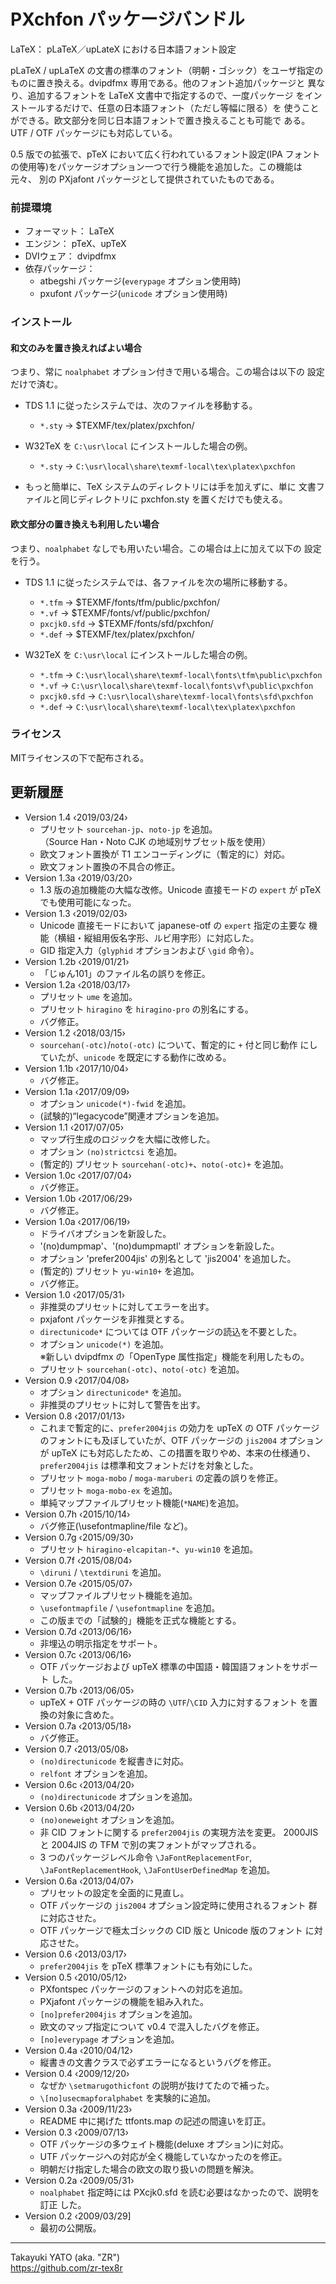 PXchfon パッケージバンドル
==========================

LaTeX： pLaTeX／upLateX における日本語フォント設定

pLaTeX / upLaTeX の文書の標準のフォント（明朝・ゴシック）をユーザ指定の
ものに置き換える。dvipdfmx 専用である。他のフォント追加パッケージと
異なり、追加するフォントを LaTeX 文書中で指定するので、一度パッケージ
をインストールするだけで、任意の日本語フォント（ただし等幅に限る）を
使うことができる。欧文部分を同じ日本語フォントで置き換えることも可能で
ある。UTF / OTF パッケージにも対応している。

0.5 版での拡張で、pTeX において広く行われているフォント設定(IPA フォント
の使用等)をパッケージオプション一つで行う機能を追加した。この機能は元々、
別の PXjafont パッケージとして提供されていたものである。

### 前提環境

  * フォーマット： LaTeX
  * エンジン： pTeX、upTeX
  * DVIウェア： dvipdfmx
  * 依存パッケージ：
      - atbegshi パッケージ(`everypage` オプション使用時)
      - pxufont パッケージ(`unicode` オプション使用時)

### インストール

#### 和文のみを置き換えればよい場合

つまり、常に `noalphabet` オプション付きで用いる場合。この場合は以下の
設定だけで済む。

  - TDS 1.1 に従ったシステムでは、次のファイルを移動する。
      * `*.sty` → $TEXMF/tex/platex/pxchfon/

  - W32TeX を `C:\usr\local` にインストールした場合の例。
      * `*.sty` → `C:\usr\local\share\texmf-local\tex\platex\pxchfon`

  - もっと簡単に、TeX システムのディレクトリには手を加えずに、単に
    文書ファイルと同じディレクトリに pxchfon.sty を置くだけでも使える。

#### 欧文部分の置き換えも利用したい場合

つまり、`noalphabet` なしでも用いたい場合。この場合は上に加えて以下の
設定を行う。

  * TDS 1.1 に従ったシステムでは、各ファイルを次の場所に移動する。
      - `*.tfm`      → $TEXMF/fonts/tfm/public/pxchfon/
      - `*.vf`       → $TEXMF/fonts/vf/public/pxchfon/
      - `pxcjk0.sfd` → $TEXMF/fonts/sfd/pxchfon/
      - `*.def`      → $TEXMF/tex/platex/pxchfon/

  * W32TeX を `C:\usr\local` にインストールした場合の例。
      - `*.tfm`  → `C:\usr\local\share\texmf-local\fonts\tfm\public\pxchfon`
      - `*.vf`   → `C:\usr\local\share\texmf-local\fonts\vf\public\pxchfon`
      - `pxcjk0.sfd` → `C:\usr\local\share\texmf-local\fonts\sfd\pxchfon`
      - `*.def`  → `C:\usr\local\share\texmf-local\tex\platex\pxchfon`

### ライセンス

MITライセンスの下で配布される。

更新履歴
--------

  * Version 1.4  ‹2019/03/24›
      - プリセット `sourcehan-jp`、`noto-jp` を追加。  
        （Source Han・Noto CJK の地域別サブセット版を使用）
      - 欧文フォント置換が T1 エンコーディングに（暫定的に）対応。
      - 欧文フォント置換の不具合の修正。
  * Version 1.3a ‹2019/03/20›
      - 1.3 版の追加機能の大幅な改修。Unicode 直接モードの `expert` が
        pTeX でも使用可能になった。
  * Version 1.3  ‹2019/02/03›
      - Unicode 直接モードにおいて japanese-otf の `expert` 指定の主要な
        機能（横組・縦組用仮名字形、ルビ用字形）に対応した。
      - GID 指定入力（`glyphid` オプションおよび `\gid` 命令）。
  * Version 1.2b ‹2019/01/21›
      - 「じゅん101」のファイル名の誤りを修正。
  * Version 1.2a ‹2018/03/17›
      - プリセット `ume` を追加。
      - プリセット `hiragino` を `hiragino-pro` の別名にする。
      - バグ修正。
  * Version 1.2  ‹2018/03/15›
      - `sourcehan(-otc)`/`noto(-otc)` について、暫定的に `+` 付と同じ動作
        にしていたが、`unicode` を既定にする動作に改める。
  * Version 1.1b ‹2017/10/04›
      - バグ修正。
  * Version 1.1a ‹2017/09/09›
      - オプション `unicode(*)-fwid` を追加。
      - (試験的)“legacycode”関連オプションを追加。
  * Version 1.1  ‹2017/07/05›
      - マップ行生成のロジックを大幅に改修した。
      - オプション `(no)strictcsi` を追加。
      - (暫定的) プリセット `sourcehan(-otc)+`、`noto(-otc)+` を追加。
  * Version 1.0c ‹2017/07/04›
      - バグ修正。
  * Version 1.0b ‹2017/06/29›
      - バグ修正。
  * Version 1.0a ‹2017/06/19›
      - ドライバオプションを新設した。
      - '(no)dumpmap'、'(no)dumpmaptl' オプションを新設した。
      - オプション 'prefer2004jis' の別名として 'jis2004' を追加した。
      - (暫定的) プリセット `yu-win10+` を追加。
      - バグ修正。
  * Version 1.0  ‹2017/05/31›
      - 非推奨のプリセットに対してエラーを出す。
      - pxjafont パッケージを非推奨とする。
      - `directunicode*` については OTF パッケージの読込を不要とした。
      - オプション `unicode(*)` を追加。  
        ※新しい dvipdfmx の「OpenType 属性指定」機能を利用したもの。
      - プリセット `sourcehan(-otc)`、`noto(-otc)` を追加。
  * Version 0.9  ‹2017/04/08›
      - オプション `directunicode*` を追加。
      - 非推奨のプリセットに対して警告を出す。
  * Version 0.8  ‹2017/01/13›
      - これまで暫定的に、`prefer2004jis` の効力を upTeX の OTF パッケージ
        のフォントにも及ぼしていたが、OTF パッケージの `jis2004` オプション
        が upTeX にも対応したため、この措置を取りやめ、本来の仕様通り、
        `prefer2004jis` は標準和文フォントだけを対象とした。
      - プリセット `moga-mobo` / `moga-maruberi` の定義の誤りを修正。
      - プリセット `moga-mobo-ex` を追加。
      - 単純マップファイルプリセット機能(`*NAME`)を追加。
  * Version 0.7h ‹2015/10/14›
      - バグ修正(\usefontmapline/file など)。
  * Version 0.7g ‹2015/09/30›
      - プリセット `hiragino-elcapitan-*`、`yu-win10` を追加。
  * Version 0.7f ‹2015/08/04›
      - `\diruni` / `\textdiruni` を追加。
  * Version 0.7e ‹2015/05/07›
      - マップファイルプリセット機能を追加。
      - `\usefontmapfile` / `\usefontmapline` を追加。
      - この版までの「試験的」機能を正式な機能とする。
  * Version 0.7d ‹2013/06/16›
      - 非埋込の明示指定をサポート。
  * Version 0.7c ‹2013/06/16›
      - OTF パッケージおよび upTeX 標準の中国語・韓国語フォントをサポート
        した。
  * Version 0.7b ‹2013/06/05›
      - upTeX + OTF パッケージの時の `\UTF`/`\CID` 入力に対するフォント
        を置換の対象に含めた。
  * Version 0.7a ‹2013/05/18›
      - バグ修正。
  * Version 0.7  ‹2013/05/08›
      - `(no)directunicode` を縦書きに対応。
      - `relfont` オプションを追加。
  * Version 0.6c ‹2013/04/20›
      - `(no)directunicode` オプションを追加。
  * Version 0.6b ‹2013/04/20›
      - `(no)oneweight` オプションを追加。
      - 非 CID フォントに関する `prefer2004jis` の実現方法を変更。
        2000JIS と 2004JIS の TFM で別の実フォントがマップされる。
      - 3 つのパッケージレベル命令 `\JaFontReplacementFor`,
        `\JaFontReplacementHook`, `\JaFontUserDefinedMap` を追加。
  * Version 0.6a ‹2013/04/07›
      - プリセットの設定を全面的に見直し。
      - OTF パッケージの `jis2004` オプション設定時に使用されるフォント
        群に対応させた。
      - OTF パッケージで極太ゴシックの CID 版と Unicode 版のフォント
        に対応させた。
  * Version 0.6  ‹2013/03/17›
      - `prefer2004jis` を pTeX 標準フォントにも有効にした。
  * Version 0.5  ‹2010/05/12›
      - PXfontspec パッケージのフォントへの対応を追加。
      - PXjafont パッケージの機能を組み入れた。
      - `[no]prefer2004jis` オプションを追加。
      - 欧文のマップ指定について v0.4 で混入したバグを修正。
      - `[no]everypage` オプションを追加。
  * Version 0.4a ‹2010/04/12›
      - 縦書きの文書クラスで必ずエラーになるというバグを修正。
  * Version 0.4  ‹2009/12/20›
      - なぜか `\setmarugothicfont` の説明が抜けてたので補った。
      - `\[no]usecmapforalphabet` を実験的に追加。
  * Version 0.3a ‹2009/11/23›
      - README 中に掲げた ttfonts.map の記述の間違いを訂正。
  * Version 0.3  ‹2009/07/13›
      - OTF パッケージの多ウェイト機能(deluxe オプション)に対応。
      - UTF パッケージへの対応が全く機能していなかったのを修正。
      - 明朝だけ指定した場合の欧文の取り扱いの問題を解決。
  * Version 0.2a ‹2009/05/31›
      - `noalphabet` 指定時には PXcjk0.sfd を読む必要はなかったので、説明を訂正
        した。
  * Version 0.2  ‹2009/03/29]
      - 最初の公開版。

--------------------
Takayuki YATO (aka. "ZR")  
https://github.com/zr-tex8r
